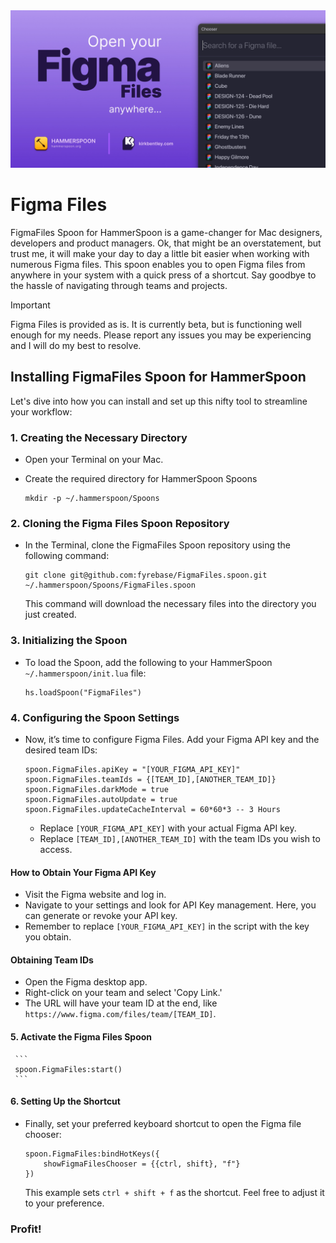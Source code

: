 <img src="./figma-files.webp" alt="Global Figma File Launcher">

# Figma Files

FigmaFiles Spoon for HammerSpoon is a game-changer for Mac designers, developers and product managers. Ok, that might be an overstatement, but trust me, it will make your day to day a little bit easier when working with numerous Figma files. This spoon enables you to open Figma files from anywhere in your system with a quick press of a shortcut. Say goodbye to the hassle of navigating through teams and projects.

> [!IMPORTANT]
> Figma Files is provided as is. It is currently beta, but is functioning well enough for my needs. Please report any issues you may be experiencing and I will do my best to resolve.

## Installing FigmaFiles Spoon for HammerSpoon

Let's dive into how you can install and set up this nifty tool to streamline your workflow:

### 1. **Creating the Necessary Directory**

- Open your Terminal on your Mac.
- Create the required directory for HammerSpoon Spoons

     ```
     mkdir -p ~/.hammerspoon/Spoons
     ```

### 2. **Cloning the Figma Files Spoon Repository**

- In the Terminal, clone the FigmaFiles Spoon repository using the following command:

     ```
     git clone git@github.com:fyrebase/FigmaFiles.spoon.git ~/.hammerspoon/Spoons/FigmaFiles.spoon
     ```

     This command will download the necessary files into the directory you just created.

### 3. **Initializing the Spoon**

- To load the Spoon, add the following to your HammerSpoon `~/.hammerspoon/init.lua` file:

     ```
     hs.loadSpoon("FigmaFiles")
     ```

### 4. **Configuring the Spoon Settings**

- Now, it’s time to configure Figma Files. Add your Figma API key and the desired team IDs:

     ```
     spoon.FigmaFiles.apiKey = "[YOUR_FIGMA_API_KEY]"
     spoon.FigmaFiles.teamIds = {[TEAM_ID],[ANOTHER_TEAM_ID]}
     spoon.FigmaFiles.darkMode = true
     spoon.FigmaFiles.autoUpdate = true
     spoon.FigmaFiles.updateCacheInterval = 60*60*3 -- 3 Hours
     ```

     * Replace `[YOUR_FIGMA_API_KEY]` with your actual Figma API key.
     * Replace `[TEAM_ID],[ANOTHER_TEAM_ID]` with the team IDs you wish to access.

#### How to Obtain Your Figma API Key

- Visit the Figma website and log in.
- Navigate to your settings and look for API Key management. Here, you can generate or revoke your API key.
- Remember to replace `[YOUR_FIGMA_API_KEY]` in the script with the key you obtain.

#### Obtaining Team IDs

- Open the Figma desktop app.
- Right-click on your team and select 'Copy Link.'
- The URL will have your team ID at the end, like `https://www.figma.com/files/team/[TEAM_ID]`.

#### 5. **Activate the Figma Files Spoon**

     ```
     spoon.FigmaFiles:start()
     ```

#### 6. **Setting Up the Shortcut**

- Finally, set your preferred keyboard shortcut to open the Figma file chooser:

     ```
     spoon.FigmaFiles:bindHotKeys({
         showFigmaFilesChooser = {{ctrl, shift}, "f"}
     })
     ```

     This example sets `ctrl + shift + f` as the shortcut. Feel free to adjust it to your preference.

### Profit!
